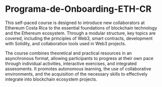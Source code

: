 # Programa-de-Onboarding-ETH-CR
This self-paced course is designed to introduce new collaborators at Ethereum Costa Rica to the essential foundations of blockchain technology and the Ethereum ecosystem. Through a modular structure, key topics are covered, including the principles of Web3, smart contracts, development with Solidity, and collaboration tools used in Web3 projects.

The course combines theoretical and practical resources in an asynchronous format, allowing participants to progress at their own pace through individual activities, interactive exercises, and integrated assessments. It promotes autonomous learning, the use of collaborative environments, and the acquisition of the necessary skills to effectively integrate into blockchain ecosystem projects.

